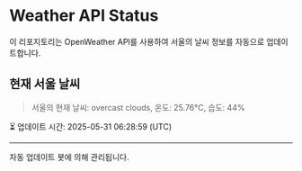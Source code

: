 
# Weather API Status

이 리포지토리는 OpenWeather API를 사용하여 서울의 날씨 정보를 자동으로 업데이트합니다.

## 현재 서울 날씨
> 서울의 현재 날씨: overcast clouds, 온도: 25.76°C, 습도: 44%

⏳ 업데이트 시간: 2025-05-31 06:28:59 (UTC)

---
자동 업데이트 봇에 의해 관리됩니다.
